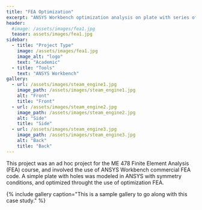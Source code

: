 ```yaml
---
title: "FEA Optimization"
excerpt: "ANSYS Workbench optimization analysis on plate with series of holes."
header:
  #image: /assets/images/fea1.jpg
  teaser: assets/images/fea1.jpg
sidebar:
  - title: "Project Type"
    image: /assets/images/fea1.jpg
    image_alt: "logo"
    text: "Academic"
  - title: "Tools"
    text: "ANSYS Workbench"
gallery:
  - url: /assets/images/steam_engine1.jpg
    image_path: /assets/images/steam_engine1.jpg
    alt: "Front"
    title: "Front"
  - url: /assets/images/steam_engine2.jpg
    image_path: /assets/images/steam_engine2.jpg
    alt: "Side"
    title: "Side"
  - url: /assets/images/steam_engine3.jpg
    image_path: /assets/images/steam_engine3.jpg
    alt: "Back"
    title: "Back"
---
```


This project was an ad hoc project for the ME 478 Finite Element Analysis (FEA) course, and involved the use of ANSYS Workbench commercial FEA code. A simple plate with holes was modeled in ANSYS with symmetry conditions, and optimized throught the use of optimization FEA.

{% include gallery caption="This is a sample gallery to go along with this case study." %}
